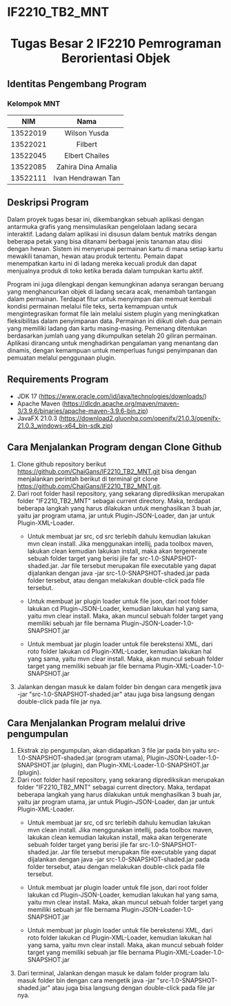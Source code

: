 # IF2210_TB2_MNT

<h1 align="center"> Tugas Besar 2 IF2210 Pemrograman Berorientasi Objek</h1>

## Identitas Pengembang Program

### **Kelompok MNT**

|   NIM    |            Nama            |
| :------: | :------------------------: |
| 13522019 |        Wilson Yusda        |
| 13522021 |          Filbert           |
| 13522045 |        Elbert Chailes      |
| 13522085 |      Zahira Dina Amalia    |
| 13522111 |     Ivan Hendrawan Tan     |

## Deskripsi Program

Dalam proyek tugas besar ini, dikembangkan sebuah aplikasi dengan antarmuka grafis yang mensimulasikan pengelolaan ladang secara interaktif. Ladang dalam aplikasi ini disusun dalam bentuk matriks dengan beberapa petak yang bisa ditanami berbagai jenis tanaman atau diisi dengan hewan. Sistem ini menyerupai permainan kartu di mana setiap kartu mewakili tanaman, hewan atau produk tertentu. Pemain dapat menempatkan kartu ini di ladang mereka kecuali produk dan dapat menjualnya produk di toko ketika berada dalam tumpukan kartu aktif.

Program ini juga dilengkapi dengan kemungkinan adanya serangan beruang yang menghancurkan objek di ladang secara acak, menambah tantangan dalam permainan. Terdapat fitur untuk menyimpan dan memuat kembali kondisi permainan melalui file teks, serta kemampuan untuk mengintegrasikan format file lain melalui sistem plugin yang meningkatkan fleksibilitas dalam penyimpanan data. Permainan ini diikuti oleh dua pemain yang memiliki ladang dan kartu masing-masing. Pemenang ditentukan berdasarkan jumlah uang yang dikumpulkan setelah 20 giliran permainan. Aplikasi dirancang untuk menghadirkan pengalaman yang menantang dan dinamis, dengan kemampuan untuk memperluas fungsi penyimpanan dan pemuatan melalui penggunaan plugin.

## Requirements Program

- JDK 17 (https://www.oracle.com/id/java/technologies/downloads/)
- Apache Maven (https://dlcdn.apache.org/maven/maven-3/3.9.6/binaries/apache-maven-3.9.6-bin.zip)
- JavaFX 21.0.3 (https://download2.gluonhq.com/openjfx/21.0.3/openjfx-21.0.3_windows-x64_bin-sdk.zip)

## Cara Menjalankan Program dengan Clone Github

1. Clone github repository berikut https://github.com/ChaiGans/IF2210_TB2_MNT.git bisa dengan menjalankan perintah berikut di terminal git clone https://github.com/ChaiGans/IF2210_TB2_MNT.git.
2. Dari root folder hasil repository, yang sekarang diprediksikan merupakan folder "IF2210_TB2_MNT" sebagai current directory. Maka, terdapat beberapa langkah yang harus dilakukan untuk menghasilkan 3 buah jar, yaitu jar program utama, jar untuk Plugin-JSON-Loader, dan jar untuk Plugin-XML-Loader.
    -  Untuk membuat jar src, cd src terlebih dahulu kemudian lakukan mvn clean install. Jika menggunakan intellij, pada toolbox maven, lakukan clean kemudian lakukan install, maka akan tergenerate sebuah folder target yang berisi jile far src-1.0-SNAPSHOT-shaded.jar. Jar file tersebut merupakan file executable yang dapat dijalankan dengan java -jar  src-1.0-SNAPSHOT-shaded.jar pada folder tersebut, atau dengan melakukan double-click pada file tersebut.

    - Untuk membuat jar plugin loader untuk file json, dari root folder lakukan cd Plugin-JSON-Loader, kemudian lakukan hal yang sama, yaitu mvn clear install. Maka, akan muncul sebuah folder target yang memiliki sebuah jar file bernama Plugin-JSON-Loader-1.0-SNAPSHOT.jar

    - Untuk membuat jar plugin loader untuk file berekstensi XML, dari roto folder lakukan cd Plugin-XML-Loader, kemudian lakukan hal yang sama, yaitu mvn clear install. Maka, akan muncul sebuah folder target yang memiliki sebuah jar file bernama Plugin-XML-Loader-1.0-SNAPSHOT.jar
3. Jalankan dengan masuk ke dalam folder bin dengan cara mengetik java -jar "src-1.0-SNAPSHOT-shaded.jar" atau juga bisa langsung dengan double-click pada file jar nya.

## Cara Menjalankan Program melalui drive pengumpulan

1. Ekstrak zip pengumpulan, akan didapatkan 3 file jar pada bin yaitu src-1.0-SNAPSHOT-shaded.jar (program utama), Plugin-JSON-Loader-1.0-SNAPSHOT.jar (plugin), dan Plugin-XML-Loader-1.0-SNAPSHOT.jar (plugin).
2. Dari root folder hasil repository, yang sekarang diprediksikan merupakan folder "IF2210_TB2_MNT" sebagai current directory. Maka, terdapat beberapa langkah yang harus dilakukan untuk menghasilkan 3 buah jar, yaitu jar program utama, jar untuk Plugin-JSON-Loader, dan jar untuk Plugin-XML-Loader.
    -  Untuk membuat jar src, cd src terlebih dahulu kemudian lakukan mvn clean install. Jika menggunakan intellij, pada toolbox maven, lakukan clean kemudian lakukan install, maka akan tergenerate sebuah folder target yang berisi jile far src-1.0-SNAPSHOT-shaded.jar. Jar file tersebut merupakan file executable yang dapat dijalankan dengan java -jar  src-1.0-SNAPSHOT-shaded.jar pada folder tersebut, atau dengan melakukan double-click pada file tersebut.

    - Untuk membuat jar plugin loader untuk file json, dari root folder lakukan cd Plugin-JSON-Loader, kemudian lakukan hal yang sama, yaitu mvn clear install. Maka, akan muncul sebuah folder target yang memiliki sebuah jar file bernama Plugin-JSON-Loader-1.0-SNAPSHOT.jar

    - Untuk membuat jar plugin loader untuk file berekstensi XML, dari roto folder lakukan cd Plugin-XML-Loader, kemudian lakukan hal yang sama, yaitu mvn clear install. Maka, akan muncul sebuah folder target yang memiliki sebuah jar file bernama Plugin-XML-Loader-1.0-SNAPSHOT.jar
3. Dari terminal, Jalankan dengan masuk ke dalam folder program lalu masuk folder bin dengan cara mengetik java -jar "src-1.0-SNAPSHOT-shaded.jar" atau juga bisa langsung dengan double-click pada file jar nya.